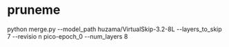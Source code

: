 # pruneme

python merge.py --model_path huzama/VirtualSkip-3.2-8L --layers_to_skip 7 --revisio
n pico-epoch_0 --num_layers 8